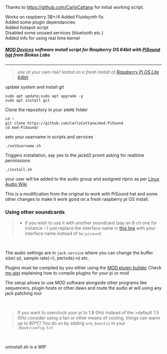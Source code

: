 Thanks to https://github.com/CarloCattano for initial working script.

Works on raspberry 3B+/4
Added Fluidsynth fix  
Added some plugin dependancies  
Added hotspot script  
Disabled some unused services (bluetooth etc.)  
Added info for using real time kernel


##### [MOD Devices](https://moddevices.com/) software install script for Raspberry OS 64bit with [PiSound hat](https://blokas.io/pisound/) from Blokas Labs
*** 

>_use at your own risk!_ _tested on a fresh install of [Raspberry Pi OS Lite 64bit](https://www.raspberrypi.com/software/operating-systems/)_


update system and install git
```
sudo apt update;sudo apt upgrade -y
sudo apt install git
```
Clone the repository in your ```$HOME``` folder
```
cd ~
git clone https://github.com/CarloCattano/mod-PiSound
cd mod-PiSound/
```
sets your username in scripts and services
```
./setUsername.sh
```
Triggers installation, say yes to the jackd2 promt asking for realtime permissions
```
./install.sh
```

your user will be added to the audio group and assigned rtprio as per [Linux Audio Wiki](https://wiki.linuxaudio.org/wiki/system_configuration) 


This is a modification from the original to work with PiSound hat and some other changes to make it work good on a fresh raspberry pi OS install. 

### Using other soundcards
>+ if you wish to use it with another soundcard (say an 8 ch one for instance :-) just replace the interface name in [this line](https://github.com/philus88/mod_pi/blob/d1a738e58087661e8212bd376f3895dc0ea9b3ee/jack.service#L14) with your interface name instead of ```hw:pisound```

&nbsp; 


The audio settings are in ```jack.service``` where you can change the buffer size(-p), sample rate(-r), periods(-n) etc.

Plugins must be compiled by you either using the [MOD plugin builder](https://github.com/moddevices/mod-plugin-builder)
Check [my gist](https://gist.github.com/CarloCattano/83d572ea18031ca6e40ce8545b6f174c) explaining how to compile plugins for your pi or mod 


The setup allows to use MOD software alongside other programs like sequencers, plugin hosts or other daws and route the audio at will using any jack patching tool


&nbsp; 
&nbsp;  


 >If you want to overclock your pi to 1.8 GHz instead of the >default 1.5 GHz consider using a fan or other means of cooling, things can warm up to 80ºC!
 >You do so by adding ```arm_boost=1``` in your ```/boot/config.txt``` 

&nbsp;


 uninstall.sh is a WIP 
